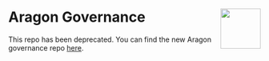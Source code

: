 # Aragon Governance <img align="right" src="https://github.com/aragon/design/blob/master/readme-logo.png" height="80px" />

This repo has been deprecated. You can find the new Aragon governance repo [here](https://github.com/aragon/AGPs).
